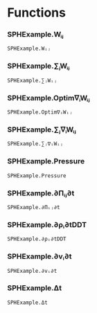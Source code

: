 # Functions

### SPHExample.Wᵢⱼ

```@docs
SPHExample.Wᵢⱼ
```

### SPHExample.∑ⱼWᵢⱼ

```@docs
SPHExample.∑ⱼWᵢⱼ
```

### SPHExample.Optim∇ᵢWᵢⱼ

```@docs
SPHExample.Optim∇ᵢWᵢⱼ
```

### SPHExample.∑ⱼ∇ᵢWᵢⱼ

```@docs
SPHExample.∑ⱼ∇ᵢWᵢⱼ
```

### SPHExample.Pressure

```@docs
SPHExample.Pressure
```

### SPHExample.∂Πᵢⱼ∂t

```@docs
SPHExample.∂Πᵢⱼ∂t
```

### SPHExample.∂ρᵢ∂tDDT

```@docs
SPHExample.∂ρᵢ∂tDDT
```

### SPHExample.∂vᵢ∂t

```@docs
SPHExample.∂vᵢ∂t
```

### SPHExample.Δt

```@docs
SPHExample.Δt
```
